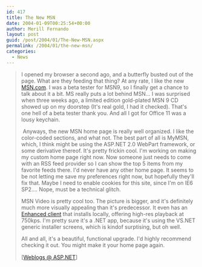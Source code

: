```yaml
---
id: 417
title: The New MSN
date: 2004-01-09T00:25:54+00:00
author: Merill Fernando
layout: post
guid: /post/2004/01/The-New-MSN.aspx
permalink: /2004/01/the-new-msn/
categories:
  - News
---
```

<body xmlns="http://www.w3.org/1999/xhtml">
    <div class="Section1">
        <blockquote style='margin-top:5.0pt;margin-bottom:5.0pt'> 
        <p>
            I opened my browser a second ago, and a butterfly busted out of the page. What are
            they feeding that thing? At any rate, I like the new <a href="http://www.msn.com" title="http://www.msn.com">MSN.com</a>.
            I was a beta tester for MSN9, so I finally get a chance to talk about it a bit. MS
            really puts a lot behind MSN... I was surprised when three weeks ago, a limited edition
            gold-plated MSN 9 CD showed up on my doorstep (It's real gold, I had it checked).
            That's one hell of a beta tester thank you. And all I got for Office 11 was a lousy
            keychain.
        </p>
        <p>
            &#160;Anyways, the new MSN home page is really well organized. I like the color-coded
            sections, and what not. The best part of all is MyMSN, which, I think might be using
            the ASP.NET 2.0 WebPart framework, or some derivative thereof. It's pretty frickin
            cool. I'm working on making my custom home page right now. Now someone just needs
            to come with an RSS feed provider so I can show the top 5 items from my favorite feeds
            there. I'd never have any other home page. It seems to be not letting me save my preferences
            right now, but hopefully they'll fix that. Maybe I need to enable cookies for this
            site, since I'm on IE6 SP2.... Nope, must be a technical glitch.
        </p>
        <p>
            MSN Video is pretty cool too. The picture is bigger, and it's definitely much more
            visually appealing than it's predecessor. It even has an <a href="http://g.msn.com/0US!s0.31751_317621/MY.2045?http://g.msn.com/0VD0/09/32&amp;&amp;cm=DrizzleUpsell" title="http://g.msn.com/0US!s0.31751_317621/MY.2045?http://g.msn.com/0VD0/09/32&amp;&amp;cm=DrizzleUpsell">Enhanced
            client</a> that installs locally, offering high-res playback at 750kps. I'm pretty
            sure it's a .NET app, because it's using the VS.NET generic installer screens, which
            is kindof surptising, but oh well.
        </p>
        <p>
            All and all, it's a beautiful, functional upgrade. I'd highly recommend checking it
            out. You might make it your home page again.
        </p>
        <p class="MsoNormal">
            <img border="0" width="1" height="1" id="_x0000_i1025" src="http://weblogs.asp.net/rmclaws/aggbug/48555.aspx" />
            <br />
            [<a href="http://weblogs.asp.net/rmclaws/archive/2004/01/08/48555.aspx">Weblogs @
            ASP.NET</a>]
        </p>
        </blockquote>
    </div>
</body>